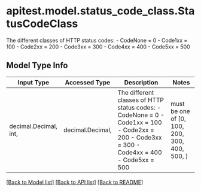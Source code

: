 # apitest.model.status_code_class.StatusCodeClass

The different classes of HTTP status codes: - CodeNone = 0 - Code1xx = 100 - Code2xx = 200 - Code3xx = 300 - Code4xx = 400 - Code5xx = 500

## Model Type Info
Input Type | Accessed Type | Description | Notes
------------ | ------------- | ------------- | -------------
decimal.Decimal, int,  | decimal.Decimal,  | The different classes of HTTP status codes: - CodeNone &#x3D; 0 - Code1xx &#x3D; 100 - Code2xx &#x3D; 200 - Code3xx &#x3D; 300 - Code4xx &#x3D; 400 - Code5xx &#x3D; 500 | must be one of [0, 100, 200, 300, 400, 500, ] 

[[Back to Model list]](../../README.md#documentation-for-models) [[Back to API list]](../../README.md#documentation-for-api-endpoints) [[Back to README]](../../README.md)

